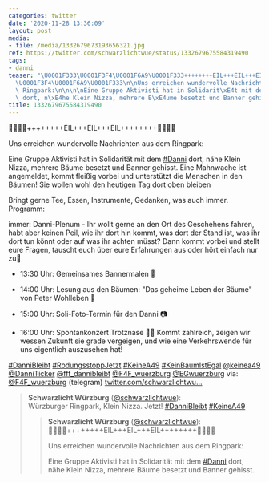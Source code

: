 ```yaml
---
categories: twitter
date: '2020-11-28 13:36:09'
layout: post
media:
- file: /media/1332679673193656321.jpg
ref: https://twitter.com/schwarzlichtwue/status/1332679675584319490
tags:
- danni
teaser: "\U0001F333\U0001F3F4\U0001F6A9\U0001F333++++++++EIL+++EIL+++EIL++++++++\U0001F333\
  \U0001F3F4\U0001F6A9\U0001F333\n\nUns erreichen wundervolle Nachrichten aus dem\
  \ Ringpark:\n\n\n\nEine Gruppe Aktivisti hat in Solidarit\xE4t mit dem [#Danni](/t/danni)\
  \ dort, n\xE4he Klein Nizza, mehrere B\xE4ume besetzt und Banner gehisst. "
title: 1332679675584319490
---
```

🌳🏴🚩🌳++++++++EIL+++EIL+++EIL++++++++🌳🏴🚩🌳

Uns erreichen wundervolle Nachrichten aus dem Ringpark:



Eine Gruppe Aktivisti hat in Solidarität mit dem [#Danni](/t/danni) dort, nähe Klein Nizza, mehrere Bäume besetzt und Banner gehisst. 
Eine Mahnwache ist angemeldet, kommt fleißig vorbei und unterstützt die Menschen in den Bäumen! Sie wollen wohl den heutigen Tag dort oben bleiben



Bringt gerne Tee, Essen, Instrumente, Gedanken, was auch immer.
Programm:

immer: Danni-Plenum - Ihr wollt gerne an den Ort des Geschehens fahren, habt aber keinen Peil, wie ihr dort hin kommt, was dort der Stand ist, was ihr dort tun könnt oder auf was ihr achten müsst?
Dann kommt vorbei und stellt eure Fragen, tauscht euch über eure Erfahrungen aus oder hört einfach nur zu📣
- 13:30 Uhr: Gemeinsames Bannermalen 🎨

- 14:00 Uhr: Lesung aus den Bäumen: "Das geheime Leben der Bäume" von Peter Wohlleben 📖

- 15:00 Uhr: Soli-Foto-Termin für den Danni 📷

- 16:00 Uhr: Spontankonzert Trotznase 🎹🎷
Kommt zahlreich, zeigen wir wessen Zukunft sie grade vergeigen, und wie eine Verkehrswende für uns eigentlich auszusehen hat!

[#DanniBleibt](/t/dannibleibt) [#RodungsstoppJetzt](/t/rodungsstoppjetzt) [#KeineA49](/t/keinea49) [#KeinBaumIstEgal](/t/keinbaumistegal) [@keinea49](https://twitter.com/keinea49) [@DanniTicker](https://twitter.com/DanniTicker) [@fff_dannibleibt](https://twitter.com/fff_dannibleibt) [@F4F_wuerzburg](https://twitter.com/F4F_wuerzburg) [@EGwuerzburg](https://twitter.com/EGwuerzburg) via: [@F4F_wuerzburg](https://twitter.com/F4F_wuerzburg) (telegram)
[twitter.com/schwarzlichtwu…](https://twitter.com/schwarzlichtwue/status/1332682397192757248?s=19)
> <b>Schwarzlicht Würzburg</b> ([@schwarzlichtwue](https://twitter.com/schwarzlichtwue)):  
>Würzburger Ringpark, Klein Nizza. Jetzt! [#DanniBleibt](/t/dannibleibt) [#KeineA49](/t/keinea49)    
>> <b>Schwarzlicht Würzburg</b> ([@schwarzlichtwue](https://twitter.com/schwarzlichtwue)):    
>>🌳🏴🚩🌳++++++++EIL+++EIL+++EIL++++++++🌳🏴🚩🌳    
>>    
>>Uns erreichen wundervolle Nachrichten aus dem Ringpark:    
>>    
>>    
>>    
>>Eine Gruppe Aktivisti hat in Solidarität mit dem [#Danni](/t/danni) dort, nähe Klein Nizza, mehrere Bäume besetzt und Banner gehisst.     
>  
>  

